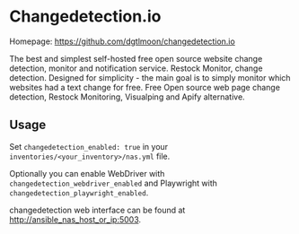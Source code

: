 # Changedetection.io

Homepage: <https://github.com/dgtlmoon/changedetection.io>

The best and simplest self-hosted free open source website change detection, monitor and notification service. Restock Monitor, change detection. Designed for simplicity - the main goal is to simply monitor which websites had a text change for free. Free Open source web page change detection, Restock Monitoring, Visualping and Apify alternative.

## Usage

Set `changedetection_enabled: true` in your `inventories/<your_inventory>/nas.yml` file.

Optionally you can enable WebDriver with `changedetection_webdriver_enabled` and Playwright with `changedetection_playwright_enabled`.

changedetection web interface can be found at <http://ansible_nas_host_or_ip:5003>.
